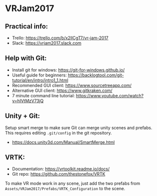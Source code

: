 # VRJam2017

## Practical info:

* Trello: https://trello.com/b/x2lICgT7/vr-jam-2017  
* Slack: https://vrjam2017.slack.com  

## Help with Git:

* Install git for windows: https://git-for-windows.github.io/  
* Useful guide for beginners: https://backlogtool.com/git-tutorial/en/intro/intro1_1.html  
* Recommended GUI client: https://www.sourcetreeapp.com/  
* Alternative GUI client: https://www.gitkraken.com/  
* 7 minute command line tutorial: https://www.youtube.com/watch?v=hIVtMzV73jQ  

## Unity + Git:

Setup smart merge to make sure Git can merge unity scenes and prefabs. This requires editing `.git/config` in the git repository.  
* https://docs.unity3d.com/Manual/SmartMerge.html  

## VRTK:

* Documentation: https://vrtoolkit.readme.io/docs/  
* Git repo: https://github.com/thestonefox/VRTK  

To make VR mode work in any scene, just add the two prefabs from `Assets/VRJam2017/Prefabs/VRTK_Configuration` to the scene.  



